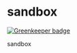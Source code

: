 # sandbox

[![Greenkeeper badge](https://badges.greenkeeper.io/isoppp/sandbox.svg)](https://greenkeeper.io/)

sandbox
